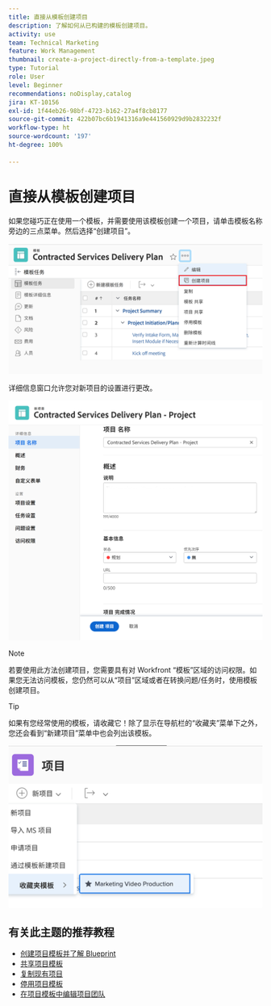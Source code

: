 ```yaml
---
title: 直接从模板创建项目
description: 了解如何从已构建的模板创建项目。
activity: use
team: Technical Marketing
feature: Work Management
thumbnail: create-a-project-directly-from-a-template.jpeg
type: Tutorial
role: User
level: Beginner
recommendations: noDisplay,catalog
jira: KT-10156
exl-id: 1f44eb26-98bf-4723-b162-27a4f8cb8177
source-git-commit: 422b07bc6b1941316a9e441560929d9b2832232f
workflow-type: ht
source-wordcount: '197'
ht-degree: 100%

---
```


# 直接从模板创建项目

如果您碰巧正在使用一个模板，并需要使用该模板创建一个项目，请单击模板名称旁边的三点菜单。然后选择“创建项目”。

![菜单中的“创建项目”选项](assets/direct-template-01.png)

详细信息窗口允许您对新项目的设置进行更改。

![项目创建页面](assets/direct-template-02.png)

>[!NOTE]
>
>若要使用此方法创建项目，您需要具有对 Workfront “模板”区域的访问权限。如果您无法访问模板，您仍然可以从“项目”区域或者在转换问题/任务时，使用模板创建项目。

>[!TIP]
>
>如果有您经常使用的模板，请收藏它！除了显示在导航栏的“收藏夹”菜单下之外，您还会看到“新建项目”菜单中也会列出该模板。


![新项目收藏夹模板](assets/direct-template-03.png)

## 有关此主题的推荐教程

* [创建项目模板并了解 Blueprint](/help/manage-work/create-and-manage-project-templates/create-a-project-template.md)
* [共享项目模板](/help/manage-work/create-and-manage-project-templates/share-a-project-template.md)
* [复制现有项目](/help/manage-work/manage-projects/copy-an-existing-project.md)
* [停用项目模板](/help/manage-work/create-and-manage-project-templates/deactivate-a-project-template.md)
* [在项目模板中编辑项目团队](/help/manage-work/create-and-manage-project-templates/edit-the-project-team-in-a-project-template.md)
